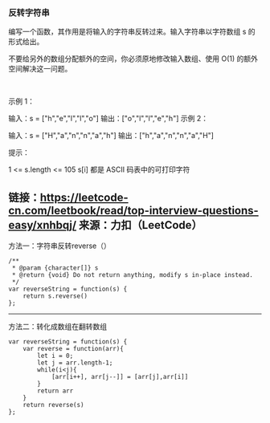### 反转字符串
编写一个函数，其作用是将输入的字符串反转过来。输入字符串以字符数组 s 的形式给出。

不要给另外的数组分配额外的空间，你必须原地修改输入数组、使用 O(1) 的额外空间解决这一问题。

 

示例 1：

输入：s = ["h","e","l","l","o"]
输出：["o","l","l","e","h"]
示例 2：

输入：s = ["H","a","n","n","a","h"]
输出：["h","a","n","n","a","H"]


提示：

1 <= s.length <= 105
s[i] 都是 ASCII 码表中的可打印字符


链接：https://leetcode-cn.com/leetbook/read/top-interview-questions-easy/xnhbqj/
来源：力扣（LeetCode）
---
方法一：字符串反转reverse（）
```
/**
 * @param {character[]} s
 * @return {void} Do not return anything, modify s in-place instead.
 */
var reverseString = function(s) {
    return s.reverse()
};
```

---
方法二：转化成数组在翻转数组
```
var reverseString = function(s) {
    var reverse = function(arr){
        let i = 0;
        let j = arr.length-1;
        while(i<j){
            [arr[i++], arr[j--]] = [arr[j],arr[i]]
        }
        return arr
    }
    return reverse(s)
};
```
